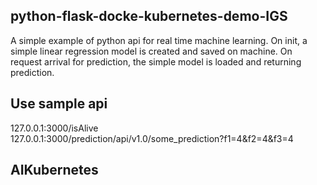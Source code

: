 ## python-flask-docke-kubernetes-demo-IGS ##
A simple example of python api for real time machine learning.
On init, a simple linear regression model is created and saved on machine. On request arrival for prediction, the simple model is loaded and returning prediction. 

## Use sample api ##  
127.0.0.1:3000/isAlive  
127.0.0.1:3000/prediction/api/v1.0/some_prediction?f1=4&f2=4&f3=4  

## AIKubernetes ##
